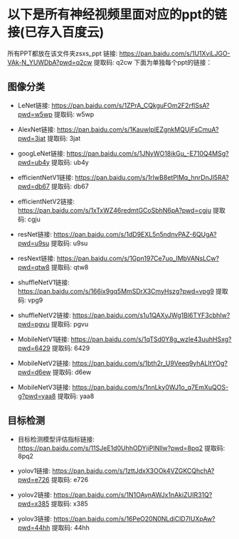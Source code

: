 # 以下是所有神经视频里面对应的ppt的链接(已存入百度云)

所有PPT都放在该文件夹zsxs_ppt 链接: https://pan.baidu.com/s/1U1XviLJGO-VAk-N_YUWDbA?pwd=q2cw 提取码: q2cw 
下面为单独每个ppt的链接：
## 图像分类

* LeNet链接: https://pan.baidu.com/s/1ZPrA_CQkguFOm2F2rflSsA?pwd=w5wp 提取码: w5wp 

* AlexNet链接: https://pan.baidu.com/s/1KauwIpIEZgnkMQUjFsCmuA?pwd=3jat 提取码: 3jat 


* googLeNet链接: https://pan.baidu.com/s/1JNyWO18ikGu_-E710Q4MSg?pwd=ub4y 提取码: ub4y 

* efficientNetV1链接: https://pan.baidu.com/s/1rIwB8etPlMq_hnrDnJl5RA?pwd=db67 提取码: db67 


* efficientNetV2链接: https://pan.baidu.com/s/1xTxWZ46redmtGCoSbhN6pA?pwd=cgju 提取码: cgju 


* resNet链接: https://pan.baidu.com/s/1dD9EXL5n5ndnvPAZ-6QUgA?pwd=u9su 提取码: u9su 


* resNext链接: https://pan.baidu.com/s/1Gpn197Ce7uo_IMbVANsLCw?pwd=qtw8 提取码: qtw8 


* shuffleNetV1链接: https://pan.baidu.com/s/166ix9gq5MmSDrX3CmyHszg?pwd=vpg9 提取码: vpg9 

* shuffleNetV2链接: https://pan.baidu.com/s1u1QAXyJWg1Bl6TYF3cbhIw?pwd=pgvu 提取码: pgvu 
  
* MobileNetV1链接: https://pan.baidu.com/s/1qTSd0Y8g_wzIe43uuhHSxg?pwd=6429 提取码: 6429 


* MobileNetV2链接: https://pan.baidu.com/s/1bth2r_U9Veeq9yhALItYOg?pwd=d6ew 提取码: d6ew 


* MobileNetV3链接: https://pan.baidu.com/s/1nnLky0WJ1o_q7EmXuQOS-g?pwd=yaa8 提取码: yaa8 


## 目标检测

* 目标检测模型评估指标链接: https://pan.baidu.com/s/11SJeE1d0UhhODYjiPINllw?pwd=8pq2 提取码: 8pq2 

* yolov1链接: https://pan.baidu.com/s/1zttJdxX3OOk4VZGKCQhchA?pwd=e726 提取码: e726 

* yolov2链接: https://pan.baidu.com/s/1N1OAynAWJx1nAkiZUIR31Q?pwd=x385 提取码: x385 

* yolov3链接: https://pan.baidu.com/s/16PeO20N0NLdiClD7IUXpAw?pwd=44hh 提取码: 44hh 
